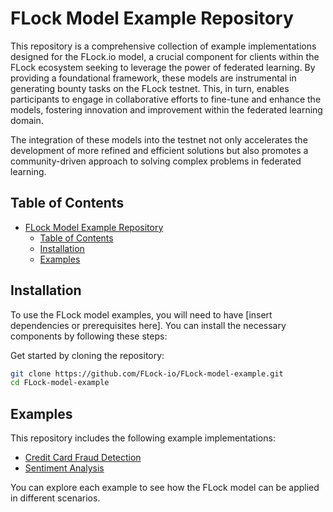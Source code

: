 # FLock Model Example Repository

This repository is a comprehensive collection of example implementations designed for the FLock.io model, a crucial component for clients within the FLock ecosystem seeking to leverage the power of federated learning. By providing a foundational framework, these models are instrumental in generating bounty tasks on the FLock testnet. This, in turn, enables participants to engage in collaborative efforts to fine-tune and enhance the models, fostering innovation and improvement within the federated learning domain.

The integration of these models into the testnet not only accelerates the development of more refined and efficient solutions but also promotes a community-driven approach to solving complex problems in federated learning.

## Table of Contents

- [FLock Model Example Repository](#flock-model-example-repository)
  - [Table of Contents](#table-of-contents)
  - [Installation](#installation)
  - [Examples](#examples)

## Installation

To use the FLock model examples, you will need to have [insert dependencies or prerequisites here]. You can install the necessary components by following these steps:

Get started by cloning the repository:

```bash
git clone https://github.com/FLock-io/FLock-model-example.git
cd FLock-model-example
```

## Examples

This repository includes the following example implementations:

- [Credit Card Fraud Detection](Credit-Card-Fraud-Detection)
- [Sentiment Analysis](/Sentiment-Analysis)

You can explore each example to see how the FLock model can be applied in different scenarios.
